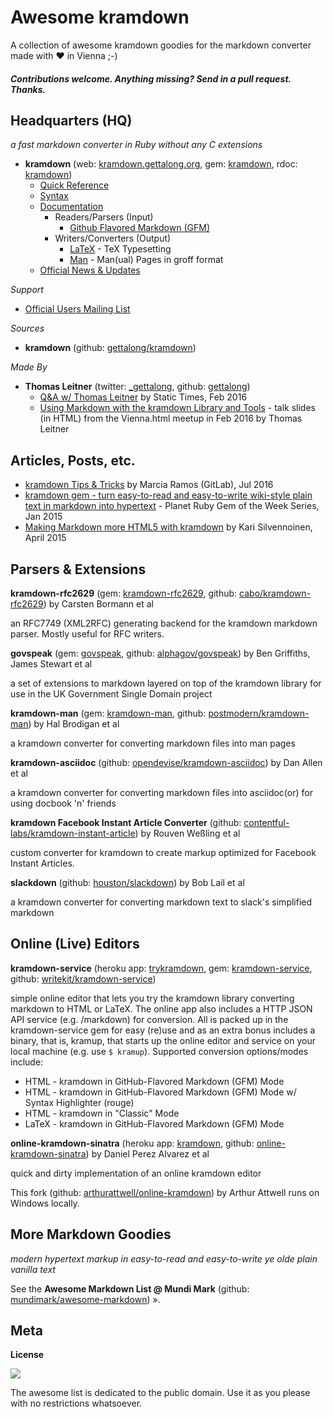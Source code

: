 # Awesome kramdown

A collection of awesome kramdown goodies for the markdown converter made with ♥  in Vienna ;-)

#### _Contributions welcome. Anything missing? Send in a pull request. Thanks._




## Headquarters (HQ)

_a fast markdown converter in Ruby without any C extensions_

- **kramdown** (web: [kramdown.gettalong.org](http://kramdown.gettalong.org), gem: [kramdown](https://rubygems.org/gems/kramdown), rdoc: [kramdown](http://rubydoc.info/gems/kramdown))
  - [Quick Reference](http://kramdown.gettalong.org/quickref.html)
  - [Syntax](http://kramdown.gettalong.org/syntax.html)
  - [Documentation](http://kramdown.gettalong.org/documentation.html)
    - Readers/Parsers (Input)
      - [Github Flavored Markdown (GFM)](http://kramdown.gettalong.org/parser/gfm.html)
    - Writers/Converters (Output)
      - [LaTeX](http://kramdown.gettalong.org/converter/latex.html) - TeX Typesetting
      - [Man](https://kramdown.gettalong.org/converter/man.html) - Man(ual) Pages in groff format
   - [Official News & Updates](http://kramdown.gettalong.org/news.html) 


_Support_

- [Official Users Mailing List](http://groups.google.com/group/kramdown-users)


_Sources_

- **kramdown** (github: [gettalong/kramdown](https://github.com/gettalong/kramdown))

_Made By_

- **Thomas Leitner** (twitter: [_gettalong](https://twitter.com/_gettalong), github: [gettalong](https://github.com/gettalong))
  - [Q&A w/ Thomas Leitner](https://github.com/statictimes/questions/blob/master/01-thomas-leitner-kramdown.md) by Static Times, Feb 2016
  - [Using Markdown with the kramdown Library and Tools](http://talks.gettalong.org/2016-02-vienna-html) - talk slides (in HTML) from the Vienna.html meetup in Feb 2016 by Thomas Leitner


## Articles, Posts, etc.

- [kramdown Tips & Tricks](https://about.gitlab.com/2016/07/19/markdown-kramdown-tips-and-tricks) by Marcia Ramos (GitLab), Jul 2016
- [kramdown gem - turn easy-to-read and easy-to-write wiki-style plain text in markdown into hypertext](http://planetruby.github.io/gems/kramdown.html) - Planet Ruby Gem of the Week Series, Jan 2015
- [Making Markdown more HTML5 with kramdown](http://kalifi.org/2015/04/html5-markdown-kramdown.html) by Kari Silvennoinen, April 2015


## Parsers & Extensions

**kramdown-rfc2629** (gem: [kramdown-rfc2629](https://rubygems.org/gems/kramdown-rfc2629), github: [cabo/kramdown-rfc2629](https://github.com/cabo/kramdown-rfc2629)) by Carsten Bormann et al

an RFC7749 (XML2RFC) generating backend for the kramdown markdown parser. Mostly useful for RFC writers.

**govspeak** (gem: [govspeak](https://rubygems.org/gems/govspeak), github: [alphagov/govspeak](https://github.com/alphagov/govspeak)) by Ben Griffiths, James Stewart et al 

a set of extensions to markdown layered on top of the kramdown library for use in the UK Government Single Domain project

**kramdown-man** (gem: [kramdown-man](https://rubygems.org/gems/kramdown-man), github: [postmodern/kramdown-man](https://github.com/postmodern/kramdown-man)) by Hal Brodigan et al 

a kramdown converter for converting markdown files into man pages

**kramdown-asciidoc** (github: [opendevise/kramdown-asciidoc](https://github.com/opendevise/kramdown-asciidoc)) by Dan Allen et al

a kramdown converter for converting markdown files into asciidoc(or) for using docbook 'n' friends

**kramdown Facebook Instant Article Converter** (github: [contentful-labs/kramdown-instant-article](https://github.com/contentful-labs/kramdown-instant-article)) by Rouven Weßling et al

custom converter for kramdown to create markup optimized for Facebook Instant Articles.

**slackdown** (github: [houston/slackdown](https://github.com/houston/slackdown)) by Bob Lail et al 

a kramdown converter for converting markdown text to slack's simplified markdown



## Online (Live) Editors

**kramdown-service**
(heroku app: [trykramdown](http://trykramdown.herokuapp.com),
 gem: [kramdown-service](https://rubygems.org/gems/kramdown-service),
 github: [writekit/kramdown-service](https://github.com/writekit/kramdown-service))

simple online editor that lets you try the kramdown library converting markdown to HTML or LaTeX. 
The online app also includes a HTTP JSON API service (e.g. /markdown) for conversion. 
All is packed up in the kramdown-service gem for easy (re)use and as an extra bonus includes a binary, that is, 
kramup, that starts up the online editor and service on your local machine (e.g. use `$ kramup`). 
Supported conversion options/modes include:
    
 - HTML  - kramdown in GitHub-Flavored Markdown (GFM) Mode
 - HTML  - kramdown in GitHub-Flavored Markdown (GFM) Mode w/ Syntax Highlighter (rouge)
 - HTML  - kramdown in "Classic" Mode
 - LaTeX - kramdown in GitHub-Flavored Markdown (GFM) Mode
    

**online-kramdown-sinatra**
(heroku app: [kramdown](http://kramdown.herokuapp.com),
 github: [online-kramdown-sinatra](https://github.com/unindented/online-kramdown-sinatra)) by Daniel Perez Alvarez et al

quick and dirty implementation of an online kramdown editor

This fork (github: [arthurattwell/online-kramdown](https://github.com/arthurattwell/online-kramdown)) 
by Arthur Attwell runs on Windows locally.



## More Markdown Goodies

_modern hypertext markup in easy-to-read and easy-to-write ye olde plain vanilla text_

See the **Awesome Markdown List @ Mundi Mark** (github: [mundimark/awesome-markdown](https://github.com/mundimark/awesome-markdown)) ».



## Meta

**License**

![](https://publicdomainworks.github.io/buttons/zero88x31.png)

The awesome list is dedicated to the public domain. Use it as you please with no restrictions whatsoever.

